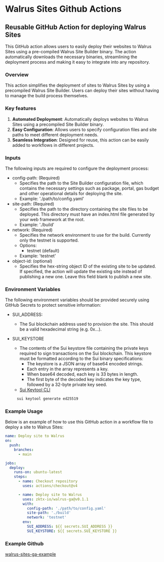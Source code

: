# Walrus Sites Github Actions

## Reusable GitHub Action for deploying Walrus Sites

This GitHub action allows users to easily deploy their websites to Walrus Sites using a pre-compiled Walrus Site Builder binary. The action automatically downloads the necessary binaries, streamlining the deployment process and making it easy to integrate into any repository.

### Overview

This action simplifies the deployment of sites to Walrus Sites by using a precompiled Walrus Site Builder. Users can deploy their sites without having to manage the build process themselves.

### Key features

1. **Automated Deployment**: Automatically deploys websites to Walrus Sites using a precompiled Site Builder binary.
1. **Easy Configuration**: Allows users to specify configuration files and site paths to meet different deployment needs.
1. **Seamless Integration**: Designed for reuse, this action can be easily added to workflows in different projects.

### Inputs

The following inputs are required to configure the deployment process:

+ config-path: (Required)
    + Specifies the path to the Site Builder configuration file, which contains the necessary settings such as package, portal, gas budget and other operational details for deploying the site.
	+ Example: './path/to/config.yaml'
+ site-path: (Required)
	+ Specifies the path to the directory containing the site files to be deployed. This directory must have an index.html file generated by your web framework at the root.
	+ Example: './build'
+ network: (Required)
	+ Specifies the network environment to use for the build. Currently only the testnet is supported.
	+ Options:
        + testnet (default)
	+ Example: 'testnet'
+ object-id: (optional)
  + Specifies the hex-string object ID of the existing site to be updated. If specified, the action will update the existing site instead of publishing a new one. Leave this field blank to publish a new site.

### Environment Variables

The following environment variables should be provided securely using GitHub Secrets to protect sensitive information:

+ SUI_ADDRESS:
    + The Sui blockchain address used to provision the site. This should be a valid hexadecimal string (e.g. 0x...).

+ SUI_KEYSTORE
    + The contents of the Sui keystore file containing the private keys required to sign transactions on the Sui blockchain. This keystore must be formatted according to the Sui binary specifications:
      + The keystore is a JSON array of base64 encoded strings.
      + Each entry in the array represents a key.
      + When base64 decoded, each key is 33 bytes in length.
      + The first byte of the decoded key indicates the key type, followed by a 32-byte private key seed.
    + [Sui Keytool CLI](https://docs.sui.io/references/cli/keytool)
    ```bash
      sui keytool generate ed25519
    ```

### Example Usage

Below is an example of how to use this GitHub action in a workflow file to deploy a site to Walrus Sites:

```yaml
name: Deploy site to Walrus
on:
  push:
    branches:
      - main

jobs:
  deploy:
    runs-on: ubuntu-latest
    steps:
      - name: Checkout repository
        uses: actions/checkout@v4

      - name: Deploy site to Walrus
        uses: zktx-io/walrus-ga@v0.1.1
        with:
          config-path: './path/to/config.yaml'
          site-path: './build'
          network: 'testnet'
        env:
          SUI_ADDRESS: ${{ secrets.SUI_ADDRESS }}
          SUI_KEYSTORE: ${{ secrets.SUI_KEYSTORE }}
```

### Example Github

[walrus-sites-ga-example](https://github.com/zktx-io/walrus-sites-ga-example)
